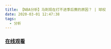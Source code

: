 ```yaml
---
title: 【NBA分析】马刺现在打不进季后赛的原因？ | 球权
date: 2020-03-01 12:47:38
tags:
  - 分析
---
```


### <a href="https://www.weibo.com/tv/v/IwDMJw4GY?fid=1034:4477791073402890" target="_blank">在线观看</a>

